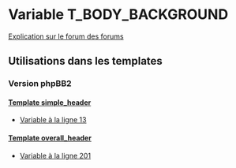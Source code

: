 # Variable T_BODY_BACKGROUND
[Explication sur le forum des forums](http://forum.forumactif.com/t294113-listing-des-variables#T_BODY_BACKGROUND)
## Utilisations dans les templates
### Version phpBB2
#### [Template simple_header](subsilver/simple_header.md)
* [Variable à la ligne 13](../subsilver/simple_header.tpl#L13)
#### [Template overall_header](subsilver/overall_header.md)
* [Variable à la ligne 201](../subsilver/overall_header.tpl#L201)